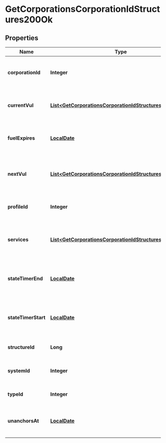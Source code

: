 
# GetCorporationsCorporationIdStructures200Ok

## Properties
Name | Type | Description | Notes
------------ | ------------- | ------------- | -------------
**corporationId** | **Integer** | ID of the corporation that owns the structure | 
**currentVul** | [**List&lt;GetCorporationsCorporationIdStructuresCurrentVul&gt;**](GetCorporationsCorporationIdStructuresCurrentVul.md) | This week&#39;s vulnerability windows, Monday is day 0 | 
**fuelExpires** | [**LocalDate**](LocalDate.md) | Date on which the structure will run out of fuel |  [optional]
**nextVul** | [**List&lt;GetCorporationsCorporationIdStructuresNextVul&gt;**](GetCorporationsCorporationIdStructuresNextVul.md) | Next week&#39;s vulnerability windows, Monday is day 0 | 
**profileId** | **Integer** | The id of the ACL profile for this citadel | 
**services** | [**List&lt;GetCorporationsCorporationIdStructuresService&gt;**](GetCorporationsCorporationIdStructuresService.md) | Contains a list of service upgrades, and their state |  [optional]
**stateTimerEnd** | [**LocalDate**](LocalDate.md) | Date at which the structure will move to it&#39;s next state |  [optional]
**stateTimerStart** | [**LocalDate**](LocalDate.md) | Date at which the structure entered it&#39;s current state |  [optional]
**structureId** | **Long** | The Item ID of the structure | 
**systemId** | **Integer** | The solar system the structure is in | 
**typeId** | **Integer** | The type id of the structure | 
**unanchorsAt** | [**LocalDate**](LocalDate.md) | Date at which the structure will unanchor |  [optional]



